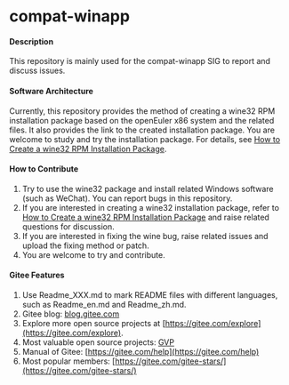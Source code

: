# compat-winapp

#### Description
This repository is mainly used for the compat-winapp SIG to report and discuss issues.

#### Software Architecture
Currently, this repository provides the method of creating a wine32 RPM installation package based on the openEuler x86 system and the related files. It also provides the link to the created installation package. You are welcome to study and try the installation package. For details, see [How to Create a wine32 RPM Installation Package](https://gitee.com/liangkeming/compat-winapp/blob/master/wine32_build/%E5%88%B6%E4%BD%9C%E4%BE%9D%E8%B5%96%E8%87%AA%E5%8C%85%E5%90%AB%E7%9A%84wine32%20rpm%E5%8C%85%E6%96%B9%E6%B3%95.md).

#### How to Contribute

1. Try to use the wine32 package and install related Windows software (such as WeChat). You can report bugs in this repository.
2. If you are interested in creating a wine32 installation package, refer to [How to Create a wine32 RPM Installation Package](https://gitee.com/liangkeming/compat-winapp/blob/master/wine32_build/%E5%88%B6%E4%BD%9C%E4%BE%9D%E8%B5%96%E8%87%AA%E5%8C%85%E5%90%AB%E7%9A%84wine32%20rpm%E5%8C%85%E6%96%B9%E6%B3%95.md) and raise related questions for discussion.
3. If you are interested in fixing the wine bug, raise related issues and upload the fixing method or patch.
4. You are welcome to try and contribute.


#### Gitee Features

1.  Use Readme_XXX.md to mark README files with different languages, such as Readme_en.md and Readme_zh.md.
2.  Gitee blog: [blog.gitee.com](https://blog.gitee.com)
3.  Explore more open source projects at [https://gitee.com/explore](https://gitee.com/explore).
4.  Most valuable open source projects: [GVP](https://gitee.com/gvp)
5.  Manual of Gitee: [https://gitee.com/help](https://gitee.com/help)
6.  Most popular members: [https://gitee.com/gitee-stars/](https://gitee.com/gitee-stars/)
